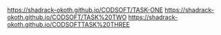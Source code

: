 https://shadrack-okoth.github.io/CODSOFT/TASK-ONE
https://shadrack-okoth.github.io/CODSOFT/TASK%20TWO
https://shadrack-okoth.github.io/CODSOFTTASK%20THREE
